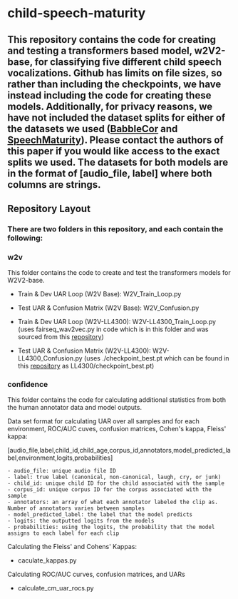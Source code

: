 # child-speech-maturity

## This repository contains the code for creating and testing a transformers based model, w2V2-base, for classifying five different child speech vocalizations. Github has limits on file sizes, so rather than including the checkpoints, we have instead including the code for creating these models. Additionally, for privacy reasons, we have not included the dataset splits for either of the datasets we used ([BabbleCor](https://osf.io/rz4tx/) and [SpeechMaturity](https://osf.io/tf3hq/)). Please contact the authors of this paper if you would like access to the exact splits we used. The datasets for both models are in the format of [audio_file, label] where both columns are strings.

## Repository Layout
### There are two folders in this repository, and each contain the following:

### **w2v**
This folder contains the code to create and test the transformers models for W2V2-base.

- Train & Dev UAR Loop (W2V Base): W2V_Train_Loop.py

- Test UAR & Confusion Matrix (W2V Base): W2V_Confusion.py

- Train & Dev UAR Loop (W2V-LL4300): W2V-LL4300_Train_Loop.py
(uses fairseq_wav2vec.py in code which is in this folder and was sourced from this [repository](https://huggingface.co/lijialudew/wav2vec_LittleBeats_LENA))

- Test UAR & Confusion Matrix (W2V-LL4300): W2V-LL4300_Confusion.py
(uses ./checkpoint_best.pt which can be found in this [repository](https://huggingface.co/lijialudew/wav2vec_LittleBeats_LENA) as LL4300/checkpoint_best.pt)

### **confidence**
This folder contains the code for calculating additional statistics from both the human annotator data and model outputs.

Data set format for calculating UAR over all samples and for each environment, ROC/AUC cuves, confusion matrices, Cohen's kappa, Fleiss' kappa:

[audio_file,label,child_id,child_age,corpus_id,annotators,model_predicted_label,environment,logits,probabilities]

    - audio_file: unique audio file ID
    - label: true label (canonical, non-canonical, laugh, cry, or junk)
    - child_id: unique child ID for the child associated with the sample
    - corpus_id: unique corpus ID for the corpus associated with the sample
    - annotators: an array of what each annotator labeled the clip as. Number of annotators varies between samples
    - model_predicted_label: the label that the model predicts
    - logits: the outputted logits from the models
    - probabilities: using the logits, the probability that the model assigns to each label for each clip

Calculating the Fleiss' and Cohens' Kappas:
- caculate_kappas.py

Calculating ROC/AUC curves, confusion matrices, and UARs
- calculate_cm_uar_rocs.py
